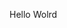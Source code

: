 Hello Wolrd


































































































































































































































































































































































































































































































































































































































































































































































































































































































































































































































































































































































































































































































































































































































































































































